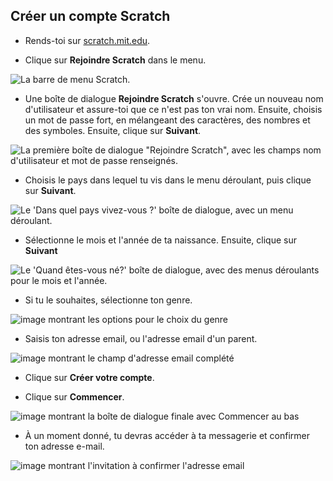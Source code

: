 ## Créer un compte Scratch

- Rends-toi sur [scratch.mit.edu](https://scratch.mit.edu).

- Clique sur **Rejoindre Scratch** dans le menu.

![La barre de menu Scratch.](images/join.png)

- Une boîte de dialogue **Rejoindre Scratch** s'ouvre. Crée un nouveau nom d'utilisateur et assure-toi que ce n'est pas ton vrai nom. Ensuite, choisis un mot de passe fort, en mélangeant des caractères, des nombres et des symboles. Ensuite, clique sur **Suivant**.

![La première boîte de dialogue "Rejoindre Scratch", avec les champs nom d'utilisateur et mot de passe renseignés.](images/username.png)

- Choisis le pays dans lequel tu vis dans le menu déroulant, puis clique sur **Suivant**.

![Le 'Dans quel pays vivez-vous ?' boîte de dialogue, avec un menu déroulant.](images/country.png)

- Sélectionne le mois et l'année de ta naissance. Ensuite, clique sur **Suivant**

![Le 'Quand êtes-vous né?' boîte de dialogue, avec des menus déroulants pour le mois et l'année.](images/age.png)

- Si tu le souhaites, sélectionne ton genre.

![image montrant les options pour le choix du genre](images/gender.png)

- Saisis ton adresse email, ou l'adresse email d'un parent.

![image montrant le champ d'adresse email complété](images/email.png)

- Clique sur **Créer votre compte**.

- Clique sur **Commencer**.

![image montrant la boîte de dialogue finale avec Commencer au bas](images/start.png)

- À un moment donné, tu devras accéder à ta messagerie et confirmer ton adresse e-mail.

![image montrant l'invitation à confirmer l'adresse email](images/confirm.png)
